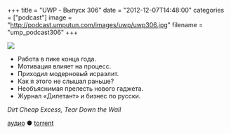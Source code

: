 +++
title = "UWP - Выпуск 306"
date = "2012-12-07T14:48:00"
categories = ["podcast"]
image = "http://podcast.umputun.com/images/uwp/uwp306.jpg"
filename = "ump_podcast306"
+++

![](https://podcast.umputun.com/images/uwp/uwp306.jpg)

- Работа в пике конца года.
- Мотивация влияет на процесс.
- Приходил модерновый исраэлит.
- Как я этого не слышал раньше?
- Необъяснимая прелесть нового гаджета.
- Журнал «Дилетант» и бизнес по русски.

_Dirt Cheap Excess, Tear Down the Wall_

[аудио](https://podcast.umputun.com/media/ump_podcast306.mp3) ● [torrent](http://archive.rucast.net/uwp/media/ump_podcast306.mp3.torrent)

<audio src="https://podcast.umputun.com/media/ump_podcast306.mp3" preload="none"></audio>